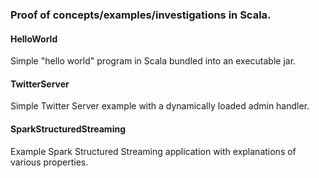 ### Proof of concepts/examples/investigations in Scala.

#### HelloWorld
Simple "hello world" program in Scala bundled into an executable jar.

#### TwitterServer
Simple Twitter Server example with a dynamically loaded admin handler.

#### SparkStructuredStreaming
Example Spark Structured Streaming application with explanations of various properties.
